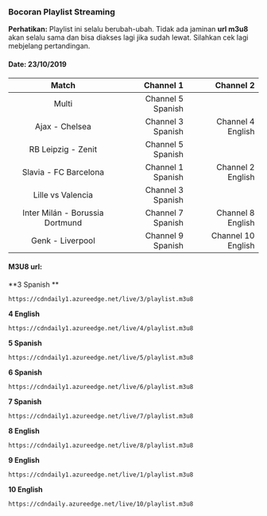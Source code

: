 ### Bocoran Playlist Streaming

**Perhatikan:** Playlist ini selalu berubah-ubah. Tidak ada jaminan **url m3u8** akan selalu sama dan bisa diakses lagi jika sudah lewat. Silahkan cek lagi mebjelang pertandingan.

#### Date: 23/10/2019

|Match|Channel 1|Channel 2|
|:---:|---:|---:|
|Multi|Channel 5 Spanish||	
|Ajax - Chelsea|Channel 3 Spanish|Channel 4 English|
|RB Leipzig - Zenit|Channel 5 Spanish||
|Slavia - FC Barcelona|Channel 1 Spanish|Channel 2 English|
|Lille vs Valencia|Channel 3 Spanish||
|Inter Milán - Borussia Dortmund|Channel 7 Spanish|Channel 8 English|
|Genk - Liverpool|Channel 9 Spanish|Channel 10 English|

#### M3U8 url:

**3 Spanish **
```
https://cdndaily1.azureedge.net/live/3/playlist.m3u8
```
**4 English**
```
https://cdndaily1.azureedge.net/live/4/playlist.m3u8
```
**5 Spanish**
```
https://cdndaily1.azureedge.net/live/5/playlist.m3u8
```
**6 Spanish**
```
https://cdndaily1.azureedge.net/live/6/playlist.m3u8
```
**7 Spanish**
```
https://cdndaily1.azureedge.net/live/7/playlist.m3u8
```
**8 English**
```
https://cdndaily1.azureedge.net/live/8/playlist.m3u8
```
**9 English**
```
https://cdndaily1.azureedge.net/live/1/playlist.m3u8
```
**10 English**
```
https://cdndaily.azureedge.net/live/10/playlist.m3u8
```

